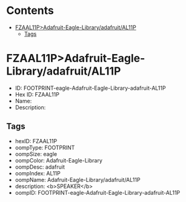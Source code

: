 



Contents
========

* [FZAAL11P>Adafruit-Eagle-Library/adafruit/AL11P](#fzaal11padafruit-eagle-libraryadafruital11p)
	* [Tags](#tags)

# FZAAL11P>Adafruit-Eagle-Library/adafruit/AL11P

- ID: FOOTPRINT-eagle-Adafruit-Eagle-Library-adafruit-AL11P
- Hex ID: FZAAL11P
- Name: 
- Description: 

## Tags

- hexID: FZAAL11P
- oompType: FOOTPRINT
- oompSize: eagle
- oompColor: Adafruit-Eagle-Library
- oompDesc: adafruit
- oompIndex: AL11P
- oompName: Adafruit-Eagle-Library/adafruit/AL11P
- description: &lt;b&gt;SPEAKER&lt;/b&gt;
- oompID: FOOTPRINT-eagle-Adafruit-Eagle-Library-adafruit-AL11P
